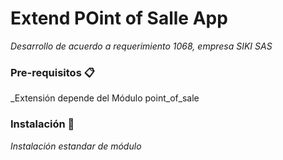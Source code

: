 # Extend POint of Salle App

_Desarrollo de acuerdo a requerimiento 1068, empresa SIKI SAS_

### Pre-requisitos 📋

_Extensión depende del Módulo point_of_sale 

### Instalación 🔧

_Instalación estandar de módulo_

